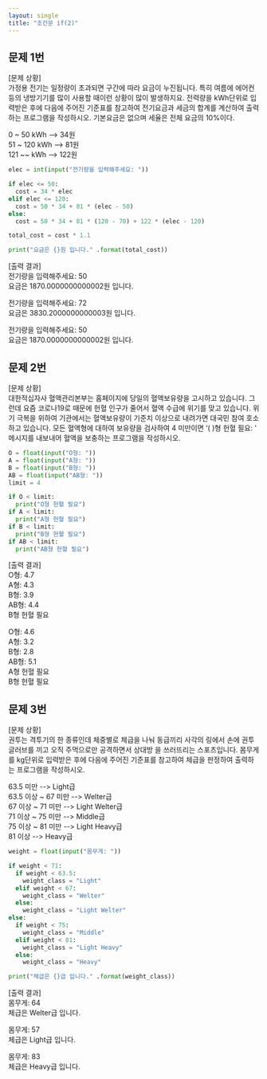 ```yaml
---
layout: single
title: "조건문 if(2)"
---
```

문제 1번
-
[문제 상황]  
가정용 전기는 일정량이 초과되면 구간에 따라 요금이 누진됩니다. 특히 여름에 에어컨 등의 냉방기기를 많이 사용할 때이런 상황이 많이 발생하지요.
전력량을 kWh단위로 입력받은 후에 다음에 주어진 기준표를 참고하여 전기요금과 세금의 합계를 계산하여 출력하는 프로그램을 작성하시오. 
기본요금은 없으며 세율은 전체 요금의 10%이다.  

0 ~ 50 kWh --> 34원  
51 ~ 120 kWh --> 81원  
121 ~~  kWh --> 122원  

~~~python
elec = int(input("전기량을 입력해주세요: "))

if elec <= 50:
  cost = 34 * elec
elif elec <= 120:
  cost = 50 * 34 + 81 * (elec - 50)
else:
  cost = 50 * 34 + 81 * (120 - 70) + 122 * (elec - 120)

total_cost = cost * 1.1

print("요금은 {}원 입니다." .format(total_cost))
~~~

[출력 결과]  
전기량을 입력해주세요: 50  
요금은 1870.0000000000002원 입니다.  

전기량을 입력해주세요: 72  
요금은 3830.2000000000003원 입니다.  

전기량을 입력해주세요: 50  
요금은 1870.0000000000002원 입니다.  

문제 2번
-
[문제 상황]  
대한적십자사 혈액관리본부는 홈페이지에 당일의 혈액보유량을 고시하고 있습니다. 그런데 요즘 코로나19로 때문에 헌혈 인구가 줄어서
혈액 수급에 위기를 맞고 있습니다. 위기 극복을 위하여 기관에서는 혈액보유량이 기준치 이상으로 내려가면 대국민 참여 호소하고 있습니다. 
모든 혈액형에 대하여 보유량을 검사하여 4 미만이면 ‘( )형 헌혈 필요: ’ 메시지를 내보내어 혈액을 보충하는 프로그램을 작성하시오.  

~~~python
O = float(input("O형: "))
A = float(input("A형: "))
B = float(input("B형: "))
AB = float(input("AB형: "))
limit = 4

if O < limit:
  print("O형 헌혈 필요")
if A < limit:
  print("A형 헌혈 필요")
if B < limit:
  print("B형 헌혈 필요")
if AB < limit:
  print("AB형 헌혈 필요")
~~~

[출력 결과]  
O형: 4.7  
A형: 4.3  
B형: 3.9  
AB형: 4.4  
B형 헌혈 필요  

O형: 4.6  
A형: 3.2  
B형: 2.8  
AB형: 5.1  
A형 헌혈 필요  
B형 헌혈 필요  

문제 3번
-
[문제 상황]  
권투는 격투기의 한 종류인데 체중별로 체급을 나눠 동급끼리 사각의 링에서 손에 권투글러브를 끼고 오직 주먹으로만 공격하면서 상대방
을 쓰러뜨리는 스포츠입니다. 몸무게를 kg단위로 입력받은 후에 다음에 주어진 기준표를 참고하여 체급을 판정하여 출력하는 프로그램을 작성하시오.  

63.5 미만 --> Light급  
63.5 이상 ~ 67 미만 --> Welter급  
67 이상 ~ 71 미만 --> Light Welter급  
71 이상 ~ 75 미만 --> Middle급  
75 이상 ~ 81 미만 --> Light Heavy급  
81 이상 --> Heavy급  

~~~python
weight = float(input("몸무게: "))

if weight < 71:
  if weight < 63.5:
    weight_class = "Light"
  elif weight < 67:
    weight_class = "Welter"
  else:
    weight_class = "Light Welter"
else:
  if weight < 75:
    weight_class = "Middle"
  elif weight < 81:
    weight_class = "Light Heavy"
  else:
    weight_class = "Heavy"

print("체급은 {}급 입니다." .format(weight_class))
~~~

[출력 결과]  
몸무게: 64  
체급은 Welter급 입니다.  

몸무게: 57  
체급은 Light급 입니다.  

몸무게: 83  
체급은 Heavy급 입니다.  
